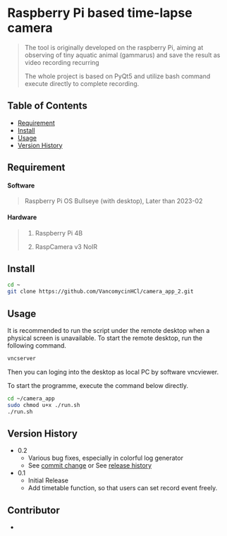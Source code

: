 # Raspberry Pi based time-lapse camera

> The tool is originally developed on the raspberry Pi, aiming at observing of tiny aquatic animal (gammarus) and save the result as video recording recurring
> 
> The whole project is based on PyQt5 and utilize bash command execute directly to complete recording.



## Table of Contents

- [Requirement](#Requirement)
- [Install](#install)
- [Usage](#usage)
- [Version History](#VersionHistory)




## Requirement

#### Software

> Raspberry Pi OS Bullseye (with desktop), Later than 2023-02

#### Hardware

> 1. Raspberry Pi 4B
> 
> 2. RaspCamera v3 NoIR

## Install

```sh
cd ~
git clone https://github.com/VancomycinHCl/camera_app_2.git
```

## Usage

It is recommended to run the script under the remote desktop when a physical screen is unavailable. To start the remote desktop, run the following command.
```sh
vncserver
```
Then you can loging into the desktop as local PC by software vncviewer.

To start the programme, execute the command below directly.
```sh
cd ~/camera_app
sudo chmod u+x ./run.sh
./run.sh
```

## Version History

* 0.2
    * Various bug fixes, especially in colorful log generator
    * See [commit change]() or See [release history]()
* 0.1
    * Initial Release
    * Add timetable function, so that users can set record event freely.

## Contributor

* 